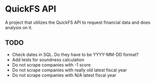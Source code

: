 # QuickFS API

A project that utilizes the QuickFS API to request financial data and does analysis on it.

## TODO

* Check dates in SQL. Do they have to be YYYY-MM-DD format?
* Add tests for soundness calculation
* Do not scrape companies with -1 score
* Do not scrape companies with really old latest fiscal year
* Do not scrape companies with N/A latest fiscal year
